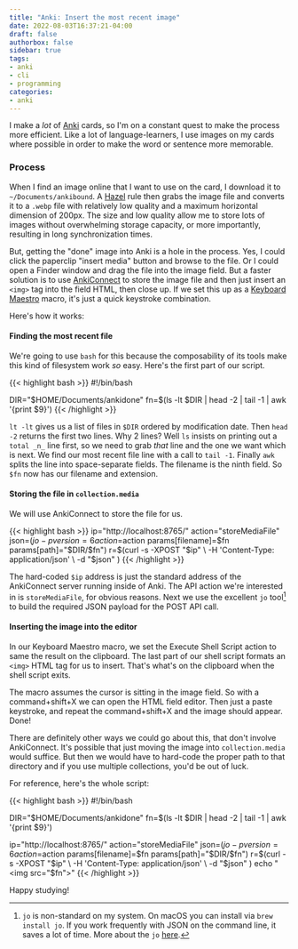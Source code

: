 ```yaml
---
title: "Anki: Insert the most recent image"
date: 2022-08-03T16:37:21-04:00
draft: false
authorbox: false
sidebar: true
tags:
- anki
- cli
- programming
categories:
- anki
---
```

I make a _lot_ of [Anki](https://apps.ankiweb.net) cards, so I'm on a constant quest to make the process more efficient. Like a lot of language-learners, I use images on my cards where possible in order to make the word or sentence more memorable.

### Process

When I find an image online that I want to use on the card, I download it to `~/Documents/ankibound`. A [Hazel](https://www.noodlesoft.com) rule then grabs the image file and converts it to a `.webp` file with relatively low quality and a maximum horizontal dimension of 200px. The size and low quality allow me to store lots of images without overwhelming storage capacity, or more importantly, resulting in long synchronization times.

But, getting the "done" image into Anki is a hole in the process. Yes, I could click the paperclip "insert media" button and browse to the file. Or I could open a Finder window and drag the file into the image field. But a faster solution is to use [AnkiConnect](https://foosoft.net/projects/anki-connect/) to store the image file and then just insert an `<img>` tag into the field HTML, then close up. If we set this up as a [Keyboard Maestro](https://www.keyboardmaestro.com/main/) macro, it's just a quick keystroke combination.

Here's how it works:

#### Finding the most recent file

We're going to use `bash` for this because the composability of its tools make this kind of filesystem work _so_ easy. Here's the first part of our script.

{{< highlight bash >}}
#!/bin/bash

DIR="$HOME/Documents/ankidone"
fn=$(ls -lt $DIR | head -2 | tail -1 | awk '{print $9}')
{{< /highlight >}}

`lt -lt` gives us a list of files in `$DIR` ordered by modification date. Then `head -2` returns the first two lines. Why 2 lines? Well `ls` insists on printing out a `total _n_` line first, so we need to grab _that_ line and the one we want which is next. We find our most recent file line with a call to `tail -1`. Finally `awk` splits the line into space-separate fields. The filename is the ninth field. So `$fn` now has our filename and extension.

#### Storing the file in `collection.media`

We will use AnkiConnect to store the file for us.

{{< highlight bash >}}
ip="http://localhost:8765/"
action="storeMediaFile"
json=$(jo -p version=6 action=$action params[filename]=$fn params[path]="$DIR/$fn")
r=$(curl -s -XPOST "$ip" \
   -H 'Content-Type: application/json' \
   -d "$json"
)
{{< /highlight >}}

The hard-coded `$ip` address is just the standard address of the AnkiConnect server running inside of Anki. The API action we're interested in is `storeMediaFile`, for obvious reasons. Next we use the excellent `jo` tool[^1] to build the required JSON payload for the POST API call.

#### Inserting the image into the editor

In our Keyboard Maestro macro, we set the Execute Shell Script action to same the result on the clipboard. The last part of our shell script formats an `<img>` HTML tag for us to insert. That's what's on the clipboard when the shell script exits.

The macro assumes the cursor is sitting in the image field. So with a command+shift+X we can open the HTML field editor. Then just a paste keystroke, and repeat the command+shift+X and the image should appear. Done!

There are definitely other ways we could go about this, that don't involve AnkiConnect. It's possible that just moving the image into `collection.media` would suffice. But then we would have to hard-code the proper path to that directory and if you use multiple collections, you'd be out of luck.

For reference, here's the whole script:

{{< highlight bash >}}
#!/bin/bash

DIR="$HOME/Documents/ankidone"
fn=$(ls -lt $DIR | head -2 | tail -1 | awk '{print $9}')

ip="http://localhost:8765/"
action="storeMediaFile"
json=$(jo -p version=6 action=$action params[filename]=$fn params[path]="$DIR/$fn")
r=$(curl -s -XPOST "$ip" \
   -H 'Content-Type: application/json' \
   -d "$json"
)
echo "<img src=\"$fn\">"
{{< /highlight >}}

Happy studying!

[^1]: `jo` is non-standard on my system. On macOS you can install via `brew install jo`. If you work frequently with JSON on the command line, it saves a lot of time. More about the `jo` [here](https://jpmens.net/2016/03/05/a-shell-command-to-create-json-jo/).
